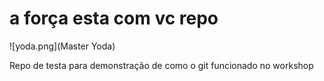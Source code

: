 # a força esta com vc repo

![yoda.png](Master Yoda)

Repo de testa para demonstração de como o git funcionado no workshop